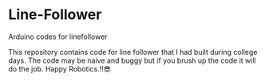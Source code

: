 # Line-Follower
Arduino codes for linefollower

This repository contains code for line follower that I had built during college days. The code may be naive and buggy but if you brush up the code it will do the job.
Happy Robotics.!!😎
